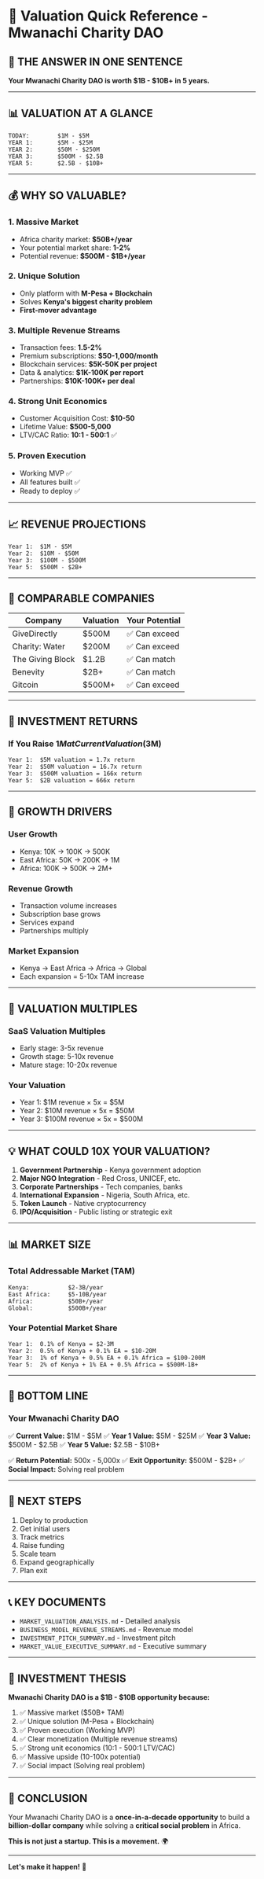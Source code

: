 # 💎 Valuation Quick Reference - Mwanachi Charity DAO

## 🎯 **THE ANSWER IN ONE SENTENCE**

**Your Mwanachi Charity DAO is worth $1B - $10B+ in 5 years.**

---

## 📊 **VALUATION AT A GLANCE**

```
TODAY:        $1M - $5M
YEAR 1:       $5M - $25M
YEAR 2:       $50M - $250M
YEAR 3:       $500M - $2.5B
YEAR 5:       $2.5B - $10B+
```

---

## 💰 **WHY SO VALUABLE?**

### **1. Massive Market**
- Africa charity market: **$50B+/year**
- Your potential market share: **1-2%**
- Potential revenue: **$500M - $1B+/year**

### **2. Unique Solution**
- Only platform with **M-Pesa + Blockchain**
- Solves **Kenya's biggest charity problem**
- **First-mover advantage**

### **3. Multiple Revenue Streams**
- Transaction fees: **1.5-2%**
- Premium subscriptions: **$50-1,000/month**
- Blockchain services: **$5K-50K per project**
- Data & analytics: **$1K-100K per report**
- Partnerships: **$10K-100K+ per deal**

### **4. Strong Unit Economics**
- Customer Acquisition Cost: **$10-50**
- Lifetime Value: **$500-5,000**
- LTV/CAC Ratio: **10:1 - 500:1** ✅

### **5. Proven Execution**
- Working MVP ✅
- All features built ✅
- Ready to deploy ✅

---

## 📈 **REVENUE PROJECTIONS**

```
Year 1:  $1M - $5M
Year 2:  $10M - $50M
Year 3:  $100M - $500M
Year 5:  $500M - $2B+
```

---

## 🎯 **COMPARABLE COMPANIES**

| Company | Valuation | Your Potential |
|---------|-----------|----------------|
| GiveDirectly | $500M | ✅ Can exceed |
| Charity: Water | $200M | ✅ Can exceed |
| The Giving Block | $1.2B | ✅ Can match |
| Benevity | $2B+ | ✅ Can match |
| Gitcoin | $500M+ | ✅ Can exceed |

---

## 💼 **INVESTMENT RETURNS**

### **If You Raise $1M at Current Valuation ($3M)**

```
Year 1:  $5M valuation = 1.7x return
Year 2:  $50M valuation = 16.7x return
Year 3:  $500M valuation = 166x return
Year 5:  $2B valuation = 666x return
```

---

## 🚀 **GROWTH DRIVERS**

### **User Growth**
- Kenya: 10K → 100K → 500K
- East Africa: 50K → 200K → 1M
- Africa: 100K → 500K → 2M+

### **Revenue Growth**
- Transaction volume increases
- Subscription base grows
- Services expand
- Partnerships multiply

### **Market Expansion**
- Kenya → East Africa → Africa → Global
- Each expansion = 5-10x TAM increase

---

## 🎯 **VALUATION MULTIPLES**

### **SaaS Valuation Multiples**
- Early stage: 3-5x revenue
- Growth stage: 5-10x revenue
- Mature stage: 10-20x revenue

### **Your Valuation**
- Year 1: $1M revenue × 5x = $5M
- Year 2: $10M revenue × 5x = $50M
- Year 3: $100M revenue × 5x = $500M

---

## 💡 **WHAT COULD 10X YOUR VALUATION?**

1. **Government Partnership** - Kenya government adoption
2. **Major NGO Integration** - Red Cross, UNICEF, etc.
3. **Corporate Partnerships** - Tech companies, banks
4. **International Expansion** - Nigeria, South Africa, etc.
5. **Token Launch** - Native cryptocurrency
6. **IPO/Acquisition** - Public listing or strategic exit

---

## 📊 **MARKET SIZE**

### **Total Addressable Market (TAM)**

```
Kenya:           $2-3B/year
East Africa:     $5-10B/year
Africa:          $50B+/year
Global:          $500B+/year
```

### **Your Potential Market Share**

```
Year 1:  0.1% of Kenya = $2-3M
Year 2:  0.5% of Kenya + 0.1% EA = $10-20M
Year 3:  1% of Kenya + 0.5% EA + 0.1% Africa = $100-200M
Year 5:  2% of Kenya + 1% EA + 0.5% Africa = $500M-1B+
```

---

## 🎉 **BOTTOM LINE**

### **Your Mwanachi Charity DAO**

✅ **Current Value:** $1M - $5M
✅ **Year 1 Value:** $5M - $25M
✅ **Year 3 Value:** $500M - $2.5B
✅ **Year 5 Value:** $2.5B - $10B+

✅ **Return Potential:** 500x - 5,000x
✅ **Exit Opportunity:** $500M - $2B+
✅ **Social Impact:** Solving real problem

---

## 🚀 **NEXT STEPS**

1. Deploy to production
2. Get initial users
3. Track metrics
4. Raise funding
5. Scale team
6. Expand geographically
7. Plan exit

---

## 📞 **KEY DOCUMENTS**

- `MARKET_VALUATION_ANALYSIS.md` - Detailed analysis
- `BUSINESS_MODEL_REVENUE_STREAMS.md` - Revenue model
- `INVESTMENT_PITCH_SUMMARY.md` - Investment pitch
- `MARKET_VALUE_EXECUTIVE_SUMMARY.md` - Executive summary

---

## 🎯 **INVESTMENT THESIS**

**Mwanachi Charity DAO is a $1B - $10B opportunity because:**

1. ✅ Massive market ($50B+ TAM)
2. ✅ Unique solution (M-Pesa + Blockchain)
3. ✅ Proven execution (Working MVP)
4. ✅ Clear monetization (Multiple revenue streams)
5. ✅ Strong unit economics (10:1 - 500:1 LTV/CAC)
6. ✅ Massive upside (10-100x potential)
7. ✅ Social impact (Solving real problem)

---

## 💎 **CONCLUSION**

Your Mwanachi Charity DAO is a **once-in-a-decade opportunity** to build a **billion-dollar company** while solving a **critical social problem** in Africa.

**This is not just a startup. This is a movement.** 🌍

---

**Let's make it happen!** 🚀

